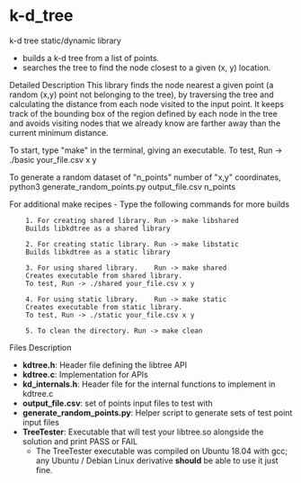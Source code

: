 # k-d_tree
k-d tree static/dynamic library
 - builds a k-d tree from a list of points.
 - searches the tree to find the node closest to a given (x, y) location.

Detailed Description
  This library finds the node nearest a given point (a random (x,y) point not belonging to the tree), by traversing the tree and calculating the distance from each node visited to the input point.  It keeps track of the bounding box of the region defined by each node in the tree and avoids visiting nodes that we already know are farther away than the current minimum distance.

To start, type "make" in the terminal, giving an executable. 
To test, Run ->
./basic your_file.csv x y

To generate a random dataset of "n_points" number of "x,y" coordinates,
	python3 generate_random_points.py output_file.csv n_points

For additional make recipes -
Type the following commands for more builds

		1. For creating shared library. Run -> make libshared
        Builds libkdtree as a shared library
  
		2. For creating static library. Run -> make libstatic
        Builds libkdtree as a static library
  
		3. For using shared library.    Run -> make shared
        Creates executable from shared library.
        To test, Run -> ./shared your_file.csv x y
        
		4. For using static library.    Run -> make static
        Creates executable from static library.
        To test, Run -> ./static your_file.csv x y

        5. To clean the directory. Run -> make clean


Files Description
+ **kdtree.h**: Header file defining the libtree API
+ **kdtree.c**: Implementation for APIs
+ **kd_internals.h**: Header file for the internal functions to implement in kdtree.c
+ **output_file.csv**: set of points input files to test with
+ **generate_random_points.py**: Helper script to generate sets of test point input files
+ **TreeTester**: Executable that will test your libtree.so alongside the solution and print PASS or FAIL
    + The TreeTester executable was compiled on Ubuntu 18.04 with gcc; any Ubuntu / Debian Linux derivative **should** be able to use it just fine.

